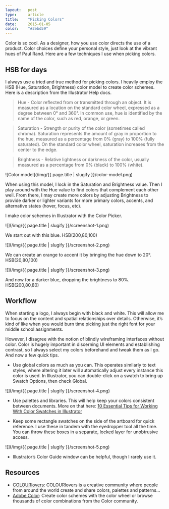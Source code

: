 ```yaml
---
layout:   post
type:     article
title:    "Picking Colors"
date:     2015-01-05
color:    "#2ebd59"
---
```


Color is so cool. As a designer, how you use color directs the use of a product. Color choices define your personal style, just look at the vibrant hues of Paul Rand. Here are a few techniques I use when picking colors.

## HSB for days

I always use a tried and true method for picking colors. I heavily employ the HSB (Hue, Saturation, Brightness) color model to create color schemes. Here is a description from the Illustrator Help docs.

> Hue - Color reflected from or transmitted through an object. It is measured as a location on the standard color wheel, expressed as a degree between 0° and 360°. In common use, hue is identified by the name of the color, such as red, orange, or green.

> Saturation - Strength or purity of the color (sometimes called chroma). Saturation represents the amount of gray in proportion to the hue, measured as a percentage from 0% (gray) to 100% (fully saturated). On the standard color wheel, saturation increases from the center to the edge.

> Brightness - Relative lightness or darkness of the color, usually measured as a percentage from 0% (black) to 100% (white).

![Color model](/img/{{ page.title | slugify }}/color-model.png)

When using this model, I lock in the Saturation and Brightness value. Then I play around with the Hue value to find colors that complement each other well. From there, I may create more colors by adjusting Brightness to provide darker or lighter variants for more primary colors, accents, and alternative states (hover, focus, etc).

I make color schemes in Illustrator with the Color Picker.

![](/img/{{ page.title | slugify }}/screenshot-1.png)

We start out with this blue. HSB(200,80,100)

![](/img/{{ page.title | slugify }}/screenshot-2.png)

We can create an orange to accent it by bringing the hue down to 20°. HSB(20,80,100)

![](/img/{{ page.title | slugify }}/screenshot-3.png)

And now for a darker blue, dropping the brightness to 80%. HSB(200,80,80)

## Workflow

When starting a logo, I always begin with black and white. This will allow me to focus on the content and spatial relationships over details. Otherwise, it’s kind of like when you would burn time picking just the right font for your middle school assignments.

However, I disagree with the notion of blindly wireframing interfaces without color. Color is hugely important in discerning UI elements and establishing contrast, so I always select my colors beforehand and tweak them as I go.
And now a few quick tips.

- Use global colors as much as you can. This operates similarly to text styles, where altering it later will automatically adjust every instance this color is used. In Illustrator, you can double-click on a swatch to bring up Swatch Options, then check Global.

![](/img/{{ page.title | slugify }}/screenshot-4.png)

- Use palettes and libraries. This will help keep your colors consistent between documents. More on that here: [10 Essential Tips for Working With Color Swatches in Illustrator](http://creativepro.com/10-essential-tips-for-working-with-color-swatches-illustrator/)

- Keep some rectangle swatches on the side of the artboard for quick reference. I use these in tandem with the eyedropper tool all the time. You can throw these boxes in a separate, locked layer for unobtrusive access.

![](/img/{{ page.title | slugify }}/screenshot-5.png)

- Illustrator’s Color Guide window can be helpful, though I rarely use it.

## Resources

- [COLOURlovers](http://www.colourlovers.com): COLOURlovers is a creative community where people from around the world create and share colors, palettes and patterns…
- [Adobe Color](http://color.adobe.com): Create color schemes with the color wheel or browse thousands of color combinations from the Color community.
